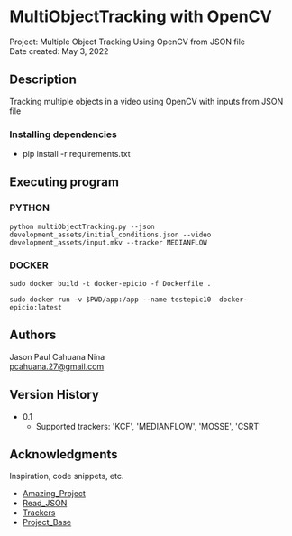 # MultiObjectTracking with OpenCV

Project: Multiple Object Tracking Using OpenCV from JSON file <br />
Date created: May 3, 2022 <br />

## Description

Tracking multiple objects in a video using OpenCV with inputs from JSON file

### Installing dependencies

* pip install -r requirements.txt

## Executing program

### PYTHON
```
python multiObjectTracking.py --json development_assets/initial_conditions.json --video development_assets/input.mkv --tracker MEDIANFLOW
```

### DOCKER
```
sudo docker build -t docker-epicio -f Dockerfile .
```
```
sudo docker run -v $PWD/app:/app --name testepic10  docker-epicio:latest
```


## Authors

Jason Paul Cahuana Nina <br />
pcahuana.27@gmail.com

## Version History

* 0.1
    * Supported trackers: 'KCF', 'MEDIANFLOW', 'MOSSE', 'CSRT'


## Acknowledgments

Inspiration, code snippets, etc.
* [Amazing_Project](https://pysource.com/2021/01/28/object-tracking-with-opencv-and-python/)
* [Read_JSON](https://www.geeksforgeeks.org/read-json-file-using-python/)
* [Trackers](https://learnopencv.com/object-tracking-using-opencv-cpp-python/)
* [Project_Base](https://automaticaddison.com/how-to-do-multiple-object-tracking-using-opencv/)

